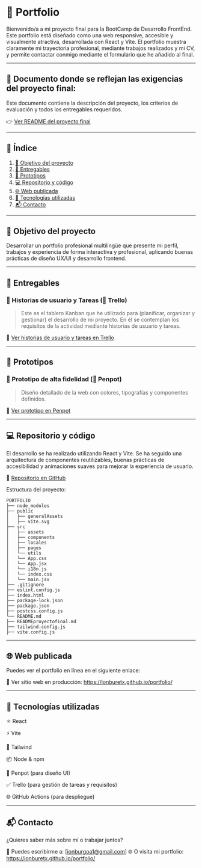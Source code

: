 # 🧠 Portfolio

Bienvenido/a a mi proyecto final para la BootCamp de Desarrollo FrontEnd. Este portfolio está diseñado como una web responsive, accesible y visualmente atractiva, desarrollada con React y Vite. El portfolio muestra claramente mi trayectoria profesional, mediante trabajos realizados y mi CV, y permite contactar conmigo mediante el formulario que he añadido al final.

---

## 📄 Documento donde se reflejan las exigencias del proyecto final:

Este documento contiene la descripción del proyecto, los criterios de evaluación y todos los entregables requeridos.

👉 [Ver README del proyecto final](./READMEproyectofinal.md)

---

## 📌 Índice

1. [🎯 Objetivo del proyecto](#-objetivo-del-proyecto)
2. [🧾 Entregables](#-entregables)
3. [📐 Prototipos](#-prototipos)
4. [💻 Repositorio y código](#-repositorio-y-código)
5. [🌐 Web publicada](#-web-publicada)
6. [🚀 Tecnologías utilizadas](#-tecnologías-utilizadas)
7. [📬 Contacto](#-contacto)

---

## 🎯 Objetivo del proyecto

Desarrollar un portfolio profesional multilingüe que presente mi perfil, trabajos y experiencia de forma interactiva y profesional, aplicando buenas prácticas de diseño UX/UI y desarrollo frontend.

---

## 🧾 Entregables

### 🔸 Historias de usuario y Tareas (📍 Trello)

> Este es el tablero Kanban que he utilizado para (planificar, organizar y gestionar) el desarrollo de mi proyecto. En él se contemplan los requisitos de la actividad mediante historias de usuario y tareas.

📎 [Ver historias de usuario y tareas en Trello](https://trello.com/b/lMwkL6uA/portfolio)

---

## 📐 Prototipos

### 🎨 Prototipo de alta fidelidad (🎯 Penpot)

> Diseño detallado de la web con colores, tipografías y componentes definidos.

📎 [Ver prototipo en Penpot](https://design.penpot.app/#/view?file-id=76c3be65-dd38-80a3-8006-1542314655b4&page-id=1379938b-a15b-8002-8005-fa4d41e4a9f3&section=interactions&index=0&share-id=d27e272d-6b22-8014-8006-59a2d21b3c35)

---

## 💻 Repositorio y código

El desarrollo se ha realizado utilizando React y Vite. Se ha seguido una arquitectura de componentes reutilizables, buenas prácticas de accesibilidad y animaciones suaves para mejorar la experiencia de usuario.

📁 [Repositorio en GitHub](https://github.com/ionburetx/portfolio)

Estructura del proyecto:
```text
PORTFOLIO
├── node_modules
├── public
│   ├── generalAssets
│   ├── vite.svg
├── src
│   ├── assets
│   ├── components
│   ├── locales
│   ├── pages
│   └── utils
│   └── App.css
│   └── App.jsx
│   └── i18n.js
│   └── index.css
│   └── main.jsx
├── .gitignore
├── eslint.config.js
├── index.html
├── package-lock.json
├── package.json
├── postcss.config.js
└── README.md
├── READMEproyectofinal.md
├── tailwind.config.js
├── vite.config.js
```
---

## 🌐 Web publicada
Puedes ver el portfolio en línea en el siguiente enlace:

🔗 Ver sitio web en producción:
https://ionburetx.github.io/portfolio/

---

## 🚀 Tecnologías utilizadas
⚛️ React

⚡ Vite

🎨 Tailwind

📦 Node & npm

🧩 Penpot (para diseño UI)

✅ Trello (para gestión de tareas y requisitos)

🌐 GitHub Actions (para despliegue)

---

## 📬 Contacto
¿Quieres saber más sobre mí o trabajar juntos?

📧 Puedes escribirme a: [ionburgoa1@gmail.com]
🌐 O visita mi portfolio: https://ionburetx.github.io/portfolio/
